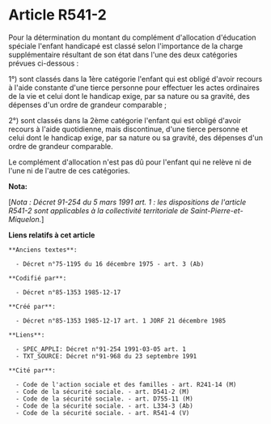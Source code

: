 # Article R541-2

Pour la détermination du montant du complément d'allocation d'éducation spéciale l'enfant handicapé est classé selon
l'importance de la charge supplémentaire résultant de son état dans l'une des deux catégories prévues ci-dessous : 

1°) sont classés dans la 1ère catégorie l'enfant qui est obligé d'avoir recours à l'aide constante d'une tierce personne pour
effectuer les actes ordinaires de la vie et celui dont le handicap exige, par sa nature ou sa gravité, des dépenses d'un
ordre de grandeur comparable ; 

2°) sont classés dans la 2ème catégorie l'enfant qui est obligé d'avoir recours à l'aide quotidienne, mais discontinue, d'une
tierce personne et celui dont le handicap exige, par sa nature ou sa gravité, des dépenses d'un ordre de grandeur
comparable. 

Le complément d'allocation n'est pas dû pour l'enfant qui ne relève ni de l'une ni de l'autre de ces catégories.

**Nota:**

[*Nota : Décret 91-254 du 5 mars 1991 art. 1 : les dispositions de l'article R541-2 sont applicables à la collectivité
territoriale de Saint-Pierre-et-Miquelon.*]

**Liens relatifs à cet article**

	**Anciens textes**:

	  - Décret n°75-1195 du 16 décembre 1975 - art. 3 (Ab)

	**Codifié par**:

	  - Décret n°85-1353 1985-12-17

	**Créé par**:

	  - Décret n°85-1353 1985-12-17 art. 1 JORF 21 décembre 1985

	**Liens**:

	  - SPEC_APPLI: Décret n°91-254 1991-03-05 art. 1
	  - TXT_SOURCE: Décret n°91-968 du 23 septembre 1991

	**Cité par**:

	  - Code de l'action sociale et des familles - art. R241-14 (M)
	  - Code de la sécurité sociale. - art. D541-2 (M)
	  - Code de la sécurité sociale. - art. D755-11 (M)
	  - Code de la sécurité sociale. - art. L334-3 (Ab)
	  - Code de la sécurité sociale. - art. R541-4 (V)
